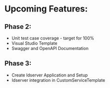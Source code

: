 # Upcoming Features:

## Phase 2:
   * Unit test case coverage - target for 100%
   * Visual Studio Template
   * Swagger and OpenAPI Documentation

## Phase 3:
   * Create Idserver Application and Setup
   * Idserver integration in CustomServiceTemplate
